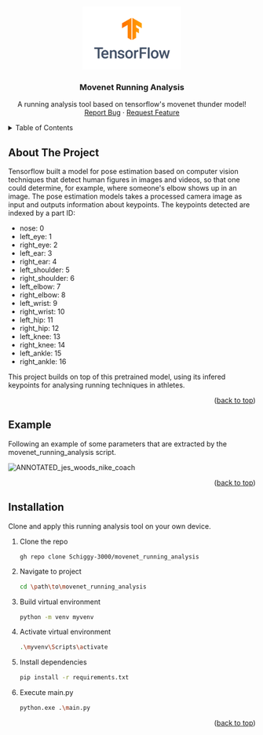 <a name="readme-top"></a>


<!-- PROJECT LOGO -->
<br />
<div align="center">
  <a href="https://github.com/Schiggy-3000/movenet_running_analysis">
    <img src="/Miscellaneous/tensor_flow_logo.png" alt="Logo" style="width: 200px; height: auto;">
  </a>

  <h3 align="center">Movenet Running Analysis</h3>

  <p align="center">
    A running analysis tool based on tensorflow's movenet thunder model!
    <br />
    <a href="https://github.com/Schiggy-3000/movenet_running_analysis/issues/new?labels=bug&template=bug-report---.md">Report Bug</a>
    ·
    <a href="https://github.com/Schiggy-3000/movenet_running_analysis/issues/new?labels=enhancement&template=feature-request---.md">Request Feature</a>
  </p>
</div>



<!-- TABLE OF CONTENTS -->
<details>
  <summary>Table of Contents</summary>
  <ol>
    <li><a href="#about-the-project">About The Project</a></li>
    <li><a href="#example">Example</a></li>
    <li><a href="#installation">Installation</a></li>
  </ol>
</details>



## About The Project

Tensorflow built a model for pose estimation based on computer vision techniques that detect human figures in images and videos, so that one could determine, for example, where someone's elbow shows up in an image. The pose estimation models takes a processed camera image as input and outputs information about keypoints. The keypoints detected are indexed by a part ID:

* nose: 0
* left_eye: 1
* right_eye: 2
* left_ear: 3
* right_ear: 4
* left_shoulder: 5
* right_shoulder: 6
* left_elbow: 7
* right_elbow: 8
* left_wrist: 9
* right_wrist: 10
* left_hip: 11
* right_hip: 12
* left_knee: 13
* right_knee: 14
* left_ankle: 15
* right_ankle: 16

This project builds on top of this pretrained model, using its infered keypoints for analysing running techniques in athletes.  

<p align="right">(<a href="#readme-top">back to top</a>)</p>



## Example

Following an example of some parameters that are extracted by the movenet_running_analysis script.

![ANNOTATED_jes_woods_nike_coach](https://github.com/Schiggy-3000/movenet_running_analysis/raw/main/Processed_data/Gifs/ANNOTATED_jes_woods_nike_coach.gif)

<p align="right">(<a href="#readme-top">back to top</a>)</p>



## Installation

Clone and apply this running analysis tool on your own device.

1. Clone the repo
   ```GitHub CLI
   gh repo clone Schiggy-3000/movenet_running_analysis
   ```
2. Navigate to project
   ```sh
   cd \path\to\movenet_running_analysis
   ```
3. Build virtual environment
   ```sh
   python -m venv myvenv
   ```
4. Activate virtual environment
   ```sh
   .\myvenv\Scripts\activate
   ```
5. Install dependencies
   ```sh
   pip install -r requirements.txt
   ```
6. Execute main.py
   ```sh
   python.exe .\main.py
   ```

<p align="right">(<a href="#readme-top">back to top</a>)</p>